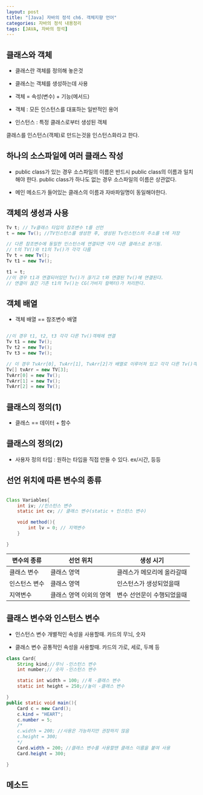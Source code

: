 ```yaml
---
layout: post
title: "[Java] 자바의 정석 ch6. 객체지향 언어"
categories: 자바의 정석 내용정리
tags: [JAVA, 자바의 정석]
---
```


## 클래스와 객체

- 클래스란 객체를 정의해 놓은것
- 클래스는 객체를 생성하는데 사용

- 객체 = 속성(변수) + 기능(메서드)

- 객체 : 모든 인스턴스를 대표하는 일반적인 용어
- 인스턴스 : 특정 클래스로부터 생성된 객체

클래스를 인스턴스(객체)로 만드는것을 인스턴스화라고 한다.


## 하나의 소스파일에 여러 클래스 작성

- public class가 있는 경우 소스파일의 이름은 반드시 public class의 이름과 일치해야 한다. public class가 하나도 없는 경우 소스파일의 이름은 상관없다.

- 메인 메소드가 들어있는 클래스의 이름과 자바파일명이 동일해야한다.

## 객체의 생성과 사용

~~~java
Tv t; // Tv클래스 타입의 참조변수 t를 선언
t = new Tv(); //TV인스턴스를 생성한 후, 생성된 Tv인스턴스의 주소를 t에 저장

// 다른 참조변수에 동일한 인스턴스에 연결되면 각자 다른 클래스로 분기됨.
// t의 TV()와 t1의 Tv()가 각각 다름
Tv t = new Tv();
Tv t1 = new Tv();

t1 = t;
//이 경우 t1과 연결되어있던 Tv()가 끊기고 t와 연결된 Tv()에 연결된다.
// 연결이 끊긴 기존 t1의 Tv()는 CG(가비지 컬렉터)가 처리한다.

~~~

## 객체 배열

- 객체 배열 == 참조변수 배열

~~~java

//이 경우 t1, t2, t3 각각 다른 Tv()객체에 연결
Tv t1 = new Tv();
Tv t2 = new Tv();
Tv t3 = new Tv();

// 이 경우 TvArr[0], TvArr[1], TvArr[2]가 배열로 이루어져 있고 각각 다른 Tv()객체에 연결 
Tv[] tvArr = new TV[3];
TvArr[0] = new Tv();
TvArr[1] = new Tv();
TvArr[2] = new Tv();

~~~


## 클래스의 정의(1)

- 클래스 == 데이터 + 함수

## 클래스의 정의(2)

- 사용자 정의 타입 : 원하는 타입을 직접 만들 수 있다. ex/시간, 등등


## 선언 위치에 따른 변수의 종류

~~~java

Class Variables{
    int iv; //인스턴스 변수
    static int cv; // 클래스 변수(static + 인스턴스 변수)

    void method(){
        int lv = 0; // 지역변수
    }

}

~~~

|변수의 종류|선언 위치|생성 시기|
|------|---|---|
|클래스 변수|클래스 영역|클레스가 메모리에 올라갈때|
|인스턴스 변수|클래스 영역|인스턴스가 생성되었을때|
|지역변수|클래스 영역 이외의 영역|변수 선언문이 수행되었을때|


## 클래스 변수와 인스턴스 변수

- 인스턴스 변수
개별적인 속성을 사용할때. 카드의 무늬, 숫자

- 클래스 변수
공통적인 속성을 사용할때. 카드의 가로, 세로, 두께 등 

~~~java
class Card{
    String kind;//무늬 -인스턴스 변수
    int number;// 숫자 -인스턴스 변수

    static int width = 100; //폭 -클래스 변수
    static int height = 250;//높이 -클래스 변수

}
public static void main(){
    Card c = new Card();
    c.kind = "HEART";
    c.number = 5;
    /*
    c.width = 200; //사용은 가능하지만 권장하지 않음
    c.height = 300;
    */
    Card.width = 200; //클래스 변수를 사용할땐 클래스 이름을 붙여 사용
    Card.height = 300;

}

~~~

## 메소드